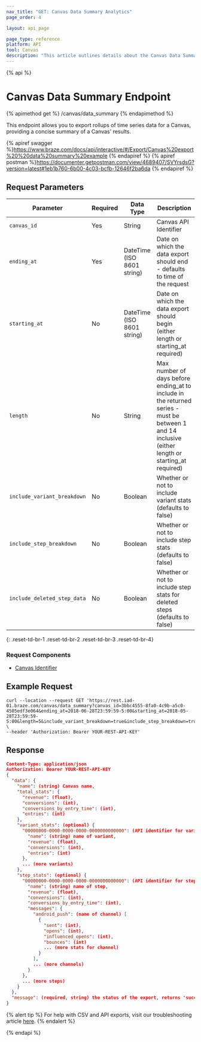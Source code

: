 ```yaml
---
nav_title: "GET: Canvas Data Summary Analytics"
page_order: 4

layout: api_page

page_type: reference
platform: API
tool: Canvas
description: "This article outlines details about the Canvas Data Summary Analytics Endpoint."
---
```

{% api %}
# Canvas Data Summary Endpoint
{% apimethod get %}
/canvas/data_summary
{% endapimethod %}

This endpoint allows you to export rollups of time series data for a Canvas, providing a concise summary of a Canvas' results.

{% apiref swagger %}https://www.braze.com/docs/api/interactive/#/Export/Canvas%20export%20%20data%20summary%20example {% endapiref %}
{% apiref postman %}https://documenter.getpostman.com/view/4689407/SVYrsdsG?version=latest#1eb1b760-6b00-4c03-bcfb-12646f2ba6da {% endapiref %}

## Request Parameters

| Parameter | Required | Data Type | Description |
| --------- | -------- | --------- | ----------- |
| `canvas_id` | Yes | String | Canvas API Identifier |
| `ending_at` | Yes | DateTime (ISO 8601 string) | Date on which the data export should end - defaults to time of the request |
| `starting_at` | No | DateTime (ISO 8601 string) | Date on which the data export should begin (either length or starting_at required) |
| `length` | No | String | Max number of days before ending_at to include in the returned series - must be between 1 and 14 inclusive (either length or starting_at required) |
| `include_variant_breakdown` | No | Boolean | Whether or not to include variant stats (defaults to false)  |
| `include_step_breakdown`    | No | Boolean | Whether or not to include step stats (defaults to false) |
| `include_deleted_step_data` | No | Boolean | Whether or not to include step stats for deleted steps (defaults to false) |
{: .reset-td-br-1 .reset-td-br-2 .reset-td-br-3  .reset-td-br-4}

### Request Components
- [Canvas Identifier]({{site.baseurl}}/api/identifier_types/)

## Example Request
```
curl --location --request GET 'https://rest.iad-01.braze.com/canvas/data_summary?canvas_id=3bbc4555-8fa0-4c9b-a5c0-4505edf3e064&ending_at=2018-06-28T23:59:59-5:00&starting_at=2018-05-28T23:59:59-5:00&length=5&include_variant_breakdown=true&include_step_breakdown=true&include_deleted_step_data=true' \
--header 'Authorization: Bearer YOUR-REST-API-KEY'
```

## Response

```json
Content-Type: application/json
Authorization: Bearer YOUR-REST-API-KEY
{
  "data": {
    "name": (string) Canvas name,
    "total_stats": {
      "revenue": (float),
      "conversions": (int),
      "conversions_by_entry_time": (int),
      "entries": (int)
    },
    "variant_stats": (optional) {
      "00000000-0000-0000-0000-0000000000000": (API identifier for variant) {
        "name": (string) name of variant,
        "revenue": (float),
        "conversions": (int),
        "entries": (int)
      },
      ... (more variants)
    },
    "step_stats": (optional) {
      "00000000-0000-0000-0000-0000000000000": (API identifier for step) {
        "name": (string) name of step,
        "revenue": (float),
        "conversions": (int),
        "conversions_by_entry_time": (int),
        "messages": {
          "android_push": (name of channel) [
            {
              "sent": (int),
              "opens": (int),
              "influenced_opens": (int),
              "bounces": (int)
              ... (more stats for channel)
            }
          ],
          ... (more channels)
        }
      },
      ... (more steps)
    }
  },
  "message": (required, string) the status of the export, returns 'success' when completed without errors
}
```
{% alert tip %}
For help with CSV and API exports, visit our troubleshooting article [here]({{site.baseurl}}/user_guide/data_and_analytics/export_braze_data/export_troubleshooting/).
{% endalert %}

{% endapi %}
